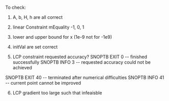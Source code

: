 To check:

1. A, b, H, h are all correct

2. linear Constraint mEquality -1, 0, 1

3. lower and upper bound for x (1e-9 not for -1e9)

4. initVal are set correct

5. LCP constraint requested accuracy?
 SNOPTB EXIT   0 -- finished successfully
 SNOPTB INFO   3 -- requested accuracy could not be achieved

 SNOPTB EXIT  40 -- terminated after numerical difficulties
 SNOPTB INFO  41 -- current point cannot be improved

6. LCP gradient too large such that infeaisble
